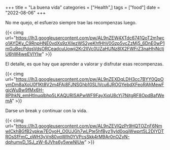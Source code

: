 +++
title = "La buena vida"
categories = ["Health",]
tags = ["food"]
date = "2022-08-06"
+++

No me quejo, el esfuerzo siempre trae las recompenzas luego.

{{< cimg url="https://lh3.googleusercontent.com/pw/AL9nZEW4XTdc6741QoT2m1wco1AYDKy_C9RnpHNE0vdXs9zXlIezWS2yeKhfHhV0Gzp5vcZzMj5_6DnE0wP1mGuBecPdqsVdsORCeadcuUowji2Kr2IIVc0UZaHUNz8IX2FWFrZ3naHhjNctjU6hW4weEVIYIw" >}}

El detalle, es que hay que aprender a valorar y disfrutar esas recompenzas.

{{< cimg url="https://lh3.googleusercontent.com/pw/AL9nZEXDqLDH3cc7BYY0QpOymDm8aXoU0f1Kt8V2m4FAi8FJNSGhb10SLlVcu6JROGYebdXFeoRAhMewFgjcWuBw9fMx6H-8PlhkN_emHtlnuqlbhp5LKAQURlSAPwWF9FayXiqU8cYj7NjtgRF8OpdBafWemA" >}}

Darse un break y continuar con la vida.

{{< cimg url="https://lh3.googleusercontent.com/pw/AL9nZEVlQzPr9HQTOZnF6NmwICkhBGfB2ypkw7EOyoH_O0UJGh7wLPte5hfByz1IyId0oqjWwprt5L2DlYDTROsSfFmC_pWH3yVn80vqWIh0YVPcsSkk4rM9Ar0nOZyN-dqhumvD_1SJ_zW-6JVhs6y5wwNlUw" >}}
